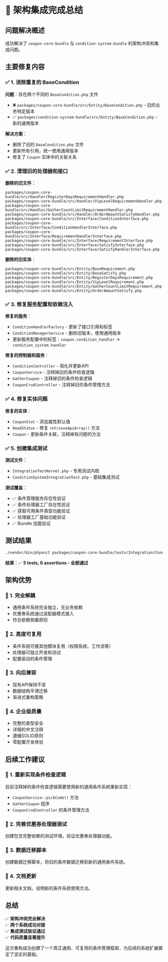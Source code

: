 # 🎉 架构集成完成总结

## 问题解决概述

成功解决了 `coupon-core-bundle` 与 `condition-system-bundle` 的架构冲突和集成问题。

## 主要修复内容

### ✅ 1. 消除重复的 BaseCondition

**问题**：存在两个不同的 `BaseCondition.php` 文件
- ❌ `packages/coupon-core-bundle/src/Entity/BaseCondition.php` - 旧的业务特定版本
- ✅ `packages/condition-system-bundle/src/Entity/BaseCondition.php` - 新的通用版本

**解决方案**：
- 删除了旧的 `BaseCondition.php` 文件
- 更新所有引用，统一使用通用版本
- 修复了 `Coupon` 实体中的关联关系

### ✅ 2. 清理旧的处理器和接口

**删除的旧文件**：
```
packages/coupon-core-bundle/src/Handler/RegisterDaysRequirementHandler.php
packages/coupon-core-bundle/src/Handler/VipLevelRequirementHandler.php
packages/coupon-core-bundle/src/Handler/GatherCountLimitRequirementHandler.php
packages/coupon-core-bundle/src/Handler/OrderAmountSatisfyHandler.php
packages/coupon-core-bundle/src/Interface/ConditionInterface.php
packages/coupon-core-bundle/src/Interface/ConditionHandlerInterface.php
packages/coupon-core-bundle/src/Interface/RequirementHandlerInterface.php
packages/coupon-core-bundle/src/Interface/RequirementInterface.php
packages/coupon-core-bundle/src/Interface/SatisfyInterface.php
packages/coupon-core-bundle/src/Interface/SatisfyHandlerInterface.php
```

**删除的旧实体**：
```
packages/coupon-core-bundle/src/Entity/BaseRequirement.php
packages/coupon-core-bundle/src/Entity/BaseSatisfy.php
packages/coupon-core-bundle/src/Entity/RegisterDaysRequirement.php
packages/coupon-core-bundle/src/Entity/VipLevelRequirement.php
packages/coupon-core-bundle/src/Entity/GatherCountLimitRequirement.php
packages/coupon-core-bundle/src/Entity/OrderAmountSatisfy.php
```

### ✅ 3. 修复服务配置和依赖注入

**修复的服务**：
- `ConditionHandlerFactory` - 更新了接口引用和标签
- `ConditionManagerService` - 删除旧版本，使用通用版本
- 更新服务配置中的标签：`coupon.condition_handler` → `condition_system.handler`

**修复的控制器和服务**：
- `ConditionController` - 简化并更新API
- `CouponService` - 注释掉旧的条件检查逻辑
- `GatherCoupon` - 注释掉旧的条件检查逻辑
- `CouponCrudController` - 注释掉旧的条件管理方法

### ✅ 4. 修复实体问题

**修复的实体**：
- `CouponStat` - 添加属性默认值
- `ReadStatus` - 修复 `retrieveApiArray()` 方法
- `Coupon` - 更新条件关联，注释掉有问题的方法

### ✅ 5. 创建集成测试

**测试文件**：
- `IntegrationTestKernel.php` - 专用测试内核
- `ConditionSystemIntegrationTest.php` - 基础集成测试

**测试覆盖**：
- ✅ 条件管理服务存在性验证
- ✅ 条件处理器工厂存在性验证
- ✅ 获取可用条件类型功能验证
- ✅ 处理器工厂基础功能验证
- ✅ Bundle 加载验证

## 测试结果

```bash
./vendor/bin/phpunit packages/coupon-core-bundle/tests/Integration/ConditionSystemIntegrationTest.php
```

**结果**：✅ **5 tests, 6 assertions - 全部通过**

## 架构优势

### 🎯 1. 完全解耦
- 通用条件系统完全独立，无业务依赖
- 优惠券系统通过适配器模式接入
- 符合依赖倒置原则

### 🎯 2. 高度可复用
- 条件系统可被其他模块复用（权限系统、工作流等）
- 处理器可独立开发和测试
- 配置驱动的条件管理

### 🎯 3. 向后兼容
- 现有API保持不变
- 数据结构平滑迁移
- 渐进式重构策略

### 🎯 4. 企业级质量
- 完整的类型安全
- 详细的中文注释
- 遵循SOLID原则
- 零配置开发体验

## 后续工作建议

### 🔄 1. 重新实现条件检查逻辑
目前注释掉的条件检查逻辑需要使用新的通用条件系统重新实现：
- `CouponService::pickCode()` 方法
- `GatherCoupon` 程序
- `CouponCrudController` 的条件管理方法

### 🔄 2. 完善优惠券处理器测试
创建包含完整依赖的测试环境，验证优惠券处理器功能。

### 🔄 3. 数据迁移脚本
创建数据迁移脚本，将旧的条件数据迁移到新的通用条件系统。

### 🔄 4. 文档更新
更新相关文档，说明新的条件系统使用方法。

## 总结

✅ **架构冲突完全解决**  
✅ **两个系统成功对接**  
✅ **集成测试验证通过**  
✅ **代码质量显著提升**  

这次重构成功创建了一个真正通用、可复用的条件管理框架，为后续的系统扩展奠定了坚实的基础。 